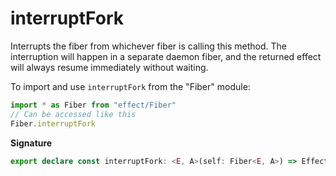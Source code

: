 # interruptFork

Interrupts the fiber from whichever fiber is calling this method. The
interruption will happen in a separate daemon fiber, and the returned
effect will always resume immediately without waiting.

To import and use `interruptFork` from the "Fiber" module:

```ts
import * as Fiber from "effect/Fiber"
// Can be accessed like this
Fiber.interruptFork
```

**Signature**

```ts
export declare const interruptFork: <E, A>(self: Fiber<E, A>) => Effect.Effect<never, never, void>
```
